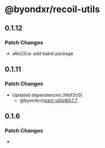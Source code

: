 # @byondxr/recoil-utils

## 0.1.12

### Patch Changes

- a6e22ca: add babel package

## 0.1.11

### Patch Changes

- Updated dependencies [febf2c0]
  - @byondxr/react-utils@0.1.7

## 0.1.6

### Patch Changes

-
